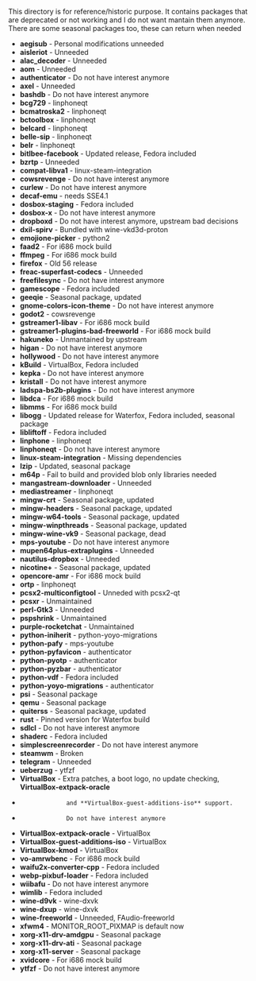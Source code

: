 This directory is for reference/historic purpose. It contains packages that
are deprecated or not working and I do not want mantain them anymore. There are
some seasonal packages too, these can return when needed

 * **aegisub** - Personal modifications unneeded
 * **aisleriot** - Unneeded
 * **alac_decoder** - Unneeded
 * **aom** - Unneeded
 * **authenticator** - Do not have interest anymore
 * **axel** - Unneeded
 * **bashdb** - Do not have interest anymore
 * **bcg729** - linphoneqt
 * **bcmatroska2** - linphoneqt
 * **bctoolbox** - linphoneqt
 * **belcard** - linphoneqt
 * **belle-sip** - linphoneqt
 * **belr** - linphoneqt
 * **bitlbee-facebook** - Updated release, Fedora included
 * **bzrtp** - Unneeded
 * **compat-libva1** - linux-steam-integration
 * **cowsrevenge** - Do not have interest anymore
 * **curlew** - Do not have interest anymore
 * **decaf-emu** - needs SSE4.1
 * **dosbox-staging** - Fedora included
 * **dosbox-x** - Do not have interest anymore
 * **dropboxd** - Do not have interest anymore, upstream bad decisions
 * **dxil-spirv** - Bundled with wine-vkd3d-proton
 * **emojione-picker** - python2
 * **faad2** - For i686 mock build
 * **ffmpeg** - For i686 mock build
 * **firefox** - Old 56 release
 * **freac-superfast-codecs** - Unneeded
 * **freefilesync** - Do not have interest anymore
 * **gamescope** - Fedora included
 * **geeqie** - Seasonal package, updated
 * **gnome-colors-icon-theme** - Do not have interest anymore
 * **godot2** - cowsrevenge
 * **gstreamer1-libav** - For i686 mock build
 * **gstreamer1-plugins-bad-freeworld** - For i686 mock build
 * **hakuneko** - Unmantained by upstream
 * **higan** - Do not have interest anymore
 * **hollywood** - Do not have interest anymore
 * **kBuild** - VirtualBox, Fedora included
 * **kepka** - Do not have interest anymore
 * **kristall** - Do not have interest anymore
 * **ladspa-bs2b-plugins** - Do not have interest anymore
 * **libdca** - For i686 mock build
 * **libmms** - For i686 mock build
 * **libogg** - Updated release for Waterfox, Fedora included, seasonal package
 * **libliftoff** - Fedora included
 * **linphone** - linphoneqt
 * **linphoneqt** - Do not have interest anymore
 * **linux-steam-integration** - Missing dependencies
 * **lzip** - Updated, seasonal package
 * **m64p** - Fail to build and provided blob only libraries needed
 * **mangastream-downloader** - Unneeded
 * **mediastreamer** - linphoneqt
 * **mingw-crt** - Seasonal package, updated
 * **mingw-headers** - Seasonal package, updated
 * **mingw-w64-tools** - Seasonal package, updated
 * **mingw-winpthreads** - Seasonal package, updated
 * **mingw-wine-vk9** - Seasonal package, dead
 * **mps-youtube** - Do not have interest anymore
 * **mupen64plus-extraplugins** - Unneeded
 * **nautilus-dropbox** - Unneeded
 * **nicotine+** - Seasonal package, updated
 * **opencore-amr** - For i686 mock build
 * **ortp** - linphoneqt
 * **pcsx2-multiconfigtool** - Unneded with pcsx2-qt
 * **pcsxr** - Unmaintained
 * **perl-Gtk3** - Unneeded
 * **pspshrink** - Unmaintained
 * **purple-rocketchat** - Unmaintained
 * **python-iniherit** - python-yoyo-migrations
 * **python-pafy** - mps-youtube
 * **python-pyfavicon** - authenticator
 * **python-pyotp** - authenticator
 * **python-pyzbar** - authenticator
 * **python-vdf** - Fedora included
 * **python-yoyo-migrations** - authenticator
 * **psi** - Seasonal package
 * **qemu** - Seasonal package
 * **quiterss** - Seasonal package, updated
 * **rust** - Pinned version for Waterfox build
 * **sdlcl** - Do not have interest anymore
 * **shaderc** - Fedora included
 * **simplescreenrecorder** - Do not have interest anymore
 * **steamwm** - Broken
 * **telegram** - Unneeded
 * **ueberzug** - ytfzf
 * **VirtualBox** - Extra patches, a boot logo, no update checking, **VirtualBox-extpack-oracle**
 *                  and **VirtualBox-guest-additions-iso** support.
 *                  Do not have interest anymore
 * **VirtualBox-extpack-oracle** - VirtualBox
 * **VirtualBox-guest-additions-iso** - VirtualBox
 * **VirtualBox-kmod** - VirtualBox
 * **vo-amrwbenc** - For i686 mock build
 * **waifu2x-converter-cpp** - Fedora included
 * **webp-pixbuf-loader** - Fedora included
 * **wiibafu** - Do not have interest anymore
 * **wimlib** - Fedora included
 * **wine-d9vk** - wine-dxvk
 * **wine-dxup** - wine-dxvk
 * **wine-freeworld** - Unneeded, FAudio-freeworld
 * **xfwm4** - MONITOR_ROOT_PIXMAP is default now
 * **xorg-x11-drv-amdgpu** - Seasonal package
 * **xorg-x11-drv-ati** - Seasonal package
 * **xorg-x11-server** - Seasonal package
 * **xvidcore** - For i686 mock build
 * **ytfzf** - Do not have interest anymore

